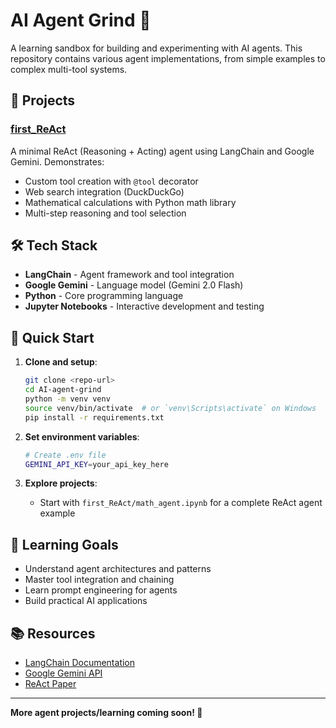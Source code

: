 # AI Agent Grind 🚀

A learning sandbox for building and experimenting with AI agents. This repository contains various agent implementations, from simple examples to complex multi-tool systems.

## 📁 Projects

### [first_ReAct](./first_ReAct/)
A minimal ReAct (Reasoning + Acting) agent using LangChain and Google Gemini. Demonstrates:
- Custom tool creation with `@tool` decorator
- Web search integration (DuckDuckGo)
- Mathematical calculations with Python math library
- Multi-step reasoning and tool selection

## 🛠️ Tech Stack

- **LangChain** - Agent framework and tool integration
- **Google Gemini** - Language model (Gemini 2.0 Flash)
- **Python** - Core programming language
- **Jupyter Notebooks** - Interactive development and testing

## 🚀 Quick Start

1. **Clone and setup**:
   ```bash
   git clone <repo-url>
   cd AI-agent-grind
   python -m venv venv
   source venv/bin/activate  # or `venv\Scripts\activate` on Windows
   pip install -r requirements.txt
   ```

2. **Set environment variables**:
   ```bash
   # Create .env file
   GEMINI_API_KEY=your_api_key_here
   ```

3. **Explore projects**:
   - Start with `first_ReAct/math_agent.ipynb` for a complete ReAct agent example

## 🎯 Learning Goals

- Understand agent architectures and patterns
- Master tool integration and chaining
- Learn prompt engineering for agents
- Build practical AI applications

## 📚 Resources

- [LangChain Documentation](https://python.langchain.com/)
- [Google Gemini API](https://ai.google.dev/)
- [ReAct Paper](https://arxiv.org/abs/2210.03629)

---

**More agent projects/learning coming soon! 🤖**